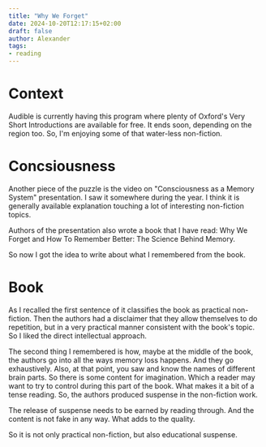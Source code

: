 ```yaml
---
title: "Why We Forget"
date: 2024-10-20T12:17:15+02:00
draft: false
author: Alexander
tags:
- reading
---
```


# Context

Audible is currently having this program where plenty of Oxford's Very Short Introductions are available for free.
It ends soon, depending on the region too.
So, I'm enjoying some of that water-less non-fiction.

# Concsiousness

Another piece of the puzzle is the video on "Consciousness as a Memory System" presentation.
I saw it somewhere during the year.
I think it is generally available explanation touching a lot of interesting non-fiction topics.

Authors of the presentation also wrote a book that I have read: Why We Forget and How To Remember Better: The Science Behind Memory.

So now I got the idea to write about what I remembered from the book.

# Book

As I recalled the first sentence of it classifies the book as practical non-fiction.
Then the authors had a disclaimer that they allow themselves to do repetition, but in a very practical manner consistent with the book's topic.
So I liked the direct intellectual approach.

The second thing I remembered is how, maybe at the middle of the book, the authors go into all the ways memory loss happens.
And they go exhaustively.
Also, at that point, you saw and know the names of different brain parts.
So there is some content for imagination.
Which a reader may want to try to control during this part of the book.
What makes it a bit of a tense reading.
So, the authors produced suspense in the non-fiction work.

The release of suspense needs to be earned by reading through.
And the content is not fake in any way.
What adds to the quality.

So it is not only practical non-fiction, but also educational suspense.

